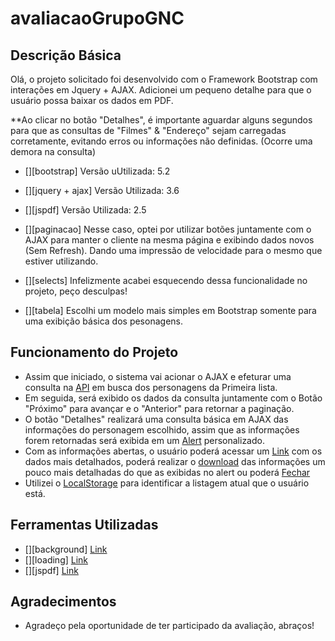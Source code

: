 # avaliacaoGrupoGNC

## Descrição Básica

Olá, o projeto solicitado foi desenvolvido com o Framework Bootstrap com interações em Jquery + AJAX. Adicionei um pequeno detalhe para que o usuário possa baixar os dados em PDF.

\*\*Ao clicar no botão "Detalhes", é importante aguardar alguns segundos para que as consultas de "Filmes" & "Endereço" sejam carregadas corretamente, evitando erros ou informações não definidas. (Ocorre uma demora na consulta)

- [][bootstrap] Versão uUtilizada: 5.2
- [][jquery + ajax] Versão Utilizada: 3.6
- [][jspdf] Versão Utilizada: 2.5

- [][paginacao] Nesse caso, optei por utilizar botões juntamente com o AJAX para manter o cliente na mesma página e exibindo dados novos (Sem Refresh). Dando uma impressão de velocidade para o mesmo que estiver utilizando.
- [][selects] Infelizmente acabei esquecendo dessa funcionalidade no projeto, peço desculpas!
- [][tabela] Escolhi um modelo mais simples em Bootstrap somente para uma exibição básica dos pesonagens.

## Funcionamento do Projeto

- Assim que iniciado, o sistema vai acionar o AJAX e efeturar uma consulta na [API](https://swapi.dev/api/people) em busca dos personagens da Primeira lista.
- Em seguida, será exibido os dados da consulta juntamente com o Botão "Próximo" para avançar e o "Anterior" para retornar a paginação.
- O botão "Detalhes" realizará uma consulta básica em AJAX das informações do personagem escolhido, assim que as informações forem retornadas será exibida em um [Alert](https://sweetalert2.github.io/) personalizado.
- Com as informações abertas, o usuário poderá acessar um [Link](#) com os dados mais detalhados, poderá realizar o [download](#) das informações um pouco mais detalhadas do que as exibidas no alert ou poderá [Fechar](#)
- Utilizei o [LocalStorage](#) para identificar a listagem atual que o usuário está.

## Ferramentas Utilizadas

- [][background] [Link](https://animatedbackgrounds.me/)
- [][loading] [Link](https://cssloaders.github.io/)
- [][jspdf] [Link](https://github.com/parallax/jsPDF)

## Agradecimentos

- Agradeço pela oportunidade de ter participado da avaliação, abraços!

